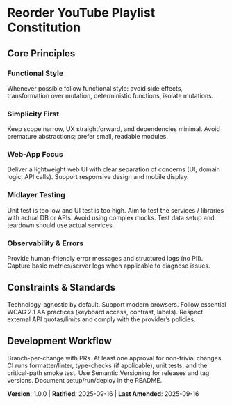 # Reorder YouTube Playlist Constitution
<!-- Minimal constitution for a small web application -->

## Core Principles

### Functional Style
Whenever possible follow functional style: avoid side effects, transformation over mutation, deterministic functions, isolate mutations.

### Simplicity First
Keep scope narrow, UX straightforward, and dependencies minimal. Avoid premature abstractions; prefer small, readable modules.

### Web-App Focus
Deliver a lightweight web UI with clear separation of concerns (UI, domain logic, API calls). Support responsive design and mobile display.

### Midlayer Testing
Unit test is too low and UI test is too high. Aim to test the services / libraries with actual DB or APIs. Avoid using complex mocks. Test data setup and teardown should use actual services.

### Observability & Errors
Provide human-friendly error messages and structured logs (no PII). Capture basic metrics/server logs when applicable to diagnose issues.

## Constraints & Standards
Technology-agnostic by default. Support modern browsers. Follow essential WCAG 2.1 AA practices (keyboard access, contrast, labels). Respect external API quotas/limits and comply with the provider’s policies.

## Development Workflow
Branch-per-change with PRs. At least one approval for non-trivial changes. CI runs formatter/linter, type-checks (if applicable), unit tests, and the critical-path smoke test. Use Semantic Versioning for releases and tag versions. Document setup/run/deploy in the README.

**Version**: 1.0.0 | **Ratified**: 2025-09-16 | **Last Amended**: 2025-09-16